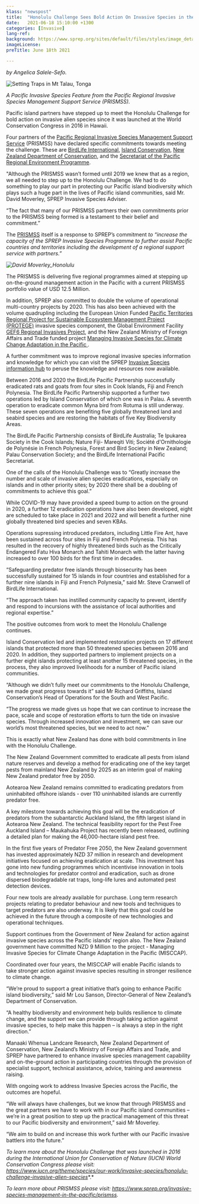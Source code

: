 ```yaml
---
klass: "newspost"
title:  "Honolulu Challenge Sees Bold Action On Invasive Species in the Pacific Islands"
date:   2021-06-18 15:10:00 +1300
categories: [Invasive]
lang-ref: 
background: https://www.sprep.org/sites/default/files/styles/image_detai_670_400_/public/images/news/Setting%20Traps%20in%20Tonga_Mt%20Talau_0.jpg?itok=El1_Dpm7
imageLicense:
preTitle: June 18th 2021

---
```


*by Angelica Salele-Sefo.*

![Setting Traps in Mt Talau, Tonga](https://www.sprep.org/sites/default/files/styles/image_detai_670_400_/public/images/news/Setting%20Traps%20in%20Tonga_Mt%20Talau_0.jpg?itok=El1_Dpm7)


*A Pacific Invasive Species Feature from the Pacific Regional Invasive Species Management Support Service (PRISMSS).*

Pacific island partners have stepped up to meet the Honolulu Challenge for bold action on invasive alien species since it was launched at the World Conservation Congress in 2016 in Hawaii.

Four partners of the [Pacific Regional Invasive Species Management Support Service](https://www.sprep.org/invasive-species-management-in-the-pacific/prismss) (PRISMSS) have declared specific commitments towards meeting the challenge. These are [BirdLife International](https://www.birdlife.org/worldwide/programmes), [Island Conservation](https://www.islandconservation.org/), [New Zealand Department of Conservation](https://www.doc.govt.nz/), and the [Secretariat of the Pacific Regional Environment Programme](https://www.sprep.org/).

"Although the PRISMSS wasn’t formed until 2019 we knew that as a region, we all needed to step up to the Honolulu Challenge. We had to do something to play our part in protecting our Pacific island biodiversity which plays such a huge part in the lives of Pacific island communities, said Mr. David Moverley, SPREP Invasive Species Adviser.

“The fact that many of our PRISMSS partners their own commitments prior to the PRISMSS being formed is a testament to their belief and commitment.”

The [PRISMSS](https://www.sprep.org/invasive-species-management-in-the-pacific/prismss) itself is a response to SPREP’s commitment *to “increase the capacity of the SPREP Invasive Species Programme to further assist Pacific countries and territories including the development of a regional support service with partners.”*

*![David Moverley_Honolulu](https://www.sprep.org/sites/default/files/users/angelicas/Talking%20to%20a%20tree.jpg)*

The PRISMSS is delivering five regional programmes aimed at stepping up on-the-ground management action in the Pacific with a current PRISMSS portfolio value of USD 12.5 Million. 

In addition, SPREP also committed to double the volume of operational multi-country projects by 2020.  This has also been achieved with the volume quadrupling including the European Union Funded [Pacific Territories Regional Project for Sustainable Ecosystem Management Project (PROTEGE)](https://protege.spc.int/en/themes/invasive-species) invasive species component, the Global Environment Facility [GEF6 Regional Invasives Project](https://www.sprep.org/gef6-rip), and the New Zealand Ministry of Foreign Affairs and Trade funded project [Managing Invasive Species for Climate Change Adaptation in the Pacific ](https://www.sprep.org/sites/default/files/documents/publications/MISCCAP-newsletter.pdf).

A further commitment was to improve regional invasive species information and knowledge for which you can visit the SPREP [Invasive Species information hub](https://www.sprep.org/invasive-species-management-in-the-pacific) to peruse the knowledge and resources now available.

Between 2016 and 2020 the BirdLife Pacific Partnership successfully eradicated rats and goats from four sites in Cook Islands, Fiji and French Polynesia. The BirdLife Pacific Partnership supported a further two operations led by Island Conservation of which one was in Palau. A seventh operation to eradicate common Myna bird from Rotuma is still underway. These seven operations are benefiting five globally threatened land and seabird species and are restoring the habitats of five Key Biodiversity Areas.

The BirdLife Pacific Partnership consists of BirdLife Australia; Te Ipukarea Society in the Cook Islands; Nature Fiji- Mareqiti Viti; Société d'Ornithologie de Polynésie in French Polynesia, Forest and Bird Society in New Zealand; Palau Conservation Society; and the BirdLife International Pacific Secretariat.

One of the calls of the Honolulu Challenge was to “Greatly increase the number and scale of invasive alien species eradications, especially on islands and in other priority sites; by 2020 there shall be a doubling of commitments to achieve this goal.”

While COVID-19 may have provided a speed bump to action on the ground in 2020, a further 12 eradication operations have also been developed, eight are scheduled to take place in 2021 and 2022 and will benefit a further nine globally threatened bird species and seven KBAs.

Operations supressing introduced predators, including Little Fire Ant, have been sustained across four sites in Fiji and French Polynesia. This has resulted in the recovery of highly threatened birds such as the Critically Endangered Fatu Hiva Monarch and Tahiti Monarch with the latter having increased to over 100 birds for the first time in decades.

“Safeguarding predator free islands through biosecurity has been successfully sustained for 15 islands in four countries and established for a further nine islands in Fiji and French Polynesia,” said Mr. Steve Cranwell of BirdLife International.

“The approach taken has instilled community capacity to prevent, identify and respond to incursions with the assistance of local authorities and regional expertise.”

The positive outcomes from work to meet the Honolulu Challenge continues.

Island Conservation led and implemented restoration projects on 17 different islands that protected more than 50 threatened species between 2016 and 2020. In addition, they supported partners to implement projects on a further eight islands protecting at least another 15 threatened species, in the process, they also improved livelihoods for a number of Pacific island communities.

“Although we didn’t fully meet our commitments to the Honolulu Challenge, we made great progress towards it” said Mr Richard Griffiths, Island Conservation’s Head of Operations for the South and West Pacific.

“The progress we made gives us hope that we can continue to increase the pace, scale and scope of restoration efforts to turn the tide on invasive species. Through increased innovation and investment, we can save our world’s most threatened species, but we need to act now.”

This is exactly what New Zealand has done with bold commitments in line with the Honolulu Challenge.

The New Zealand Government committed to eradicate all pests from island nature reserves and develop a method for eradicating one of the key target pests from mainland New Zealand by 2025 as an interim goal of making New Zealand predator free by 2050.

Aotearoa New Zealand remains committed to eradicating predators from uninhabited offshore islands - over 110 uninhabited islands are currently predator free.

A key milestone towards achieving this goal will be the eradication of predators from the subantarctic Auckland Island, the fifth largest island in Aotearoa New Zealand. The technical feasibility report for the Pest Free Auckland Island – Maukahuka Project has recently been released, outlining a detailed plan for making the 46,000-hectare island pest free.

In the first five years of Predator Free 2050, the New Zealand government has invested approximately NZD 37 million in research and development initiatives focused on achieving eradication at scale. This investment has gone into new funding programmes which incentivise innovation in tools and technologies for predator control and eradication, such as drone dispersed biodegradable rat traps, long-life lures and automated pest detection devices.

Four new tools are already available for purchase. Long term research projects relating to predator behaviour and new tools and techniques to target predators are also underway. It is likely that this goal could be achieved in the future through a composite of new technologies and operational techniques.

Support continues from the Government of New Zealand for action against invasive species across the Pacific islands’ region also. The New Zealand government have committed NZD 9 Million to the project - Managing Invasive Species for Climate Change Adaptation in the Pacific (MISCCAP).

Coordinated over four years, the MISCCAP will enable Pacific islands to take stronger action against invasive species resulting in stronger resilience to climate change.

“We’re proud to support a great initiative that’s going to enhance Pacific island biodiversity,” said Mr Lou Sanson, Director-General of New Zealand’s Department of Conservation.

“A healthy biodiversity and environment help builds resilience to climate change, and the support we can provide through taking action against invasive species, to help make this happen – is always a step in the right direction.”

Manaaki Whenua Landcare Research, New Zealand Department of Conservation, New Zealand’s Ministry of Foreign Affairs and Trade, and SPREP have partnered to enhance invasive species management capability and on-the-ground action in participating countries through the provision of specialist support, technical assistance, advice, training and awareness raising.

With ongoing work to address Invasive Species across the Pacific, the outcomes are hopeful.

“We will always have challenges, but we know that through PRISMSS and the great partners we have to work with in our Pacific island communities – we’re in a great position to step up the practical management of this threat to our Pacific biodiversity and environment,” said Mr Moverley.

“We aim to build on and increase this work further with our Pacific invasive battlers into the future.”

*To learn more about the Honolulu Challenge that was launched in 2016 during the International Union for Conservation of Nature (IUCN) World Conservation Congress please visit: https://www.iucn.org/theme/species/our-work/invasive-species/honolulu-challenge-invasive-alien-species**.*

*To learn more about PRISMSS please visit: https://www.sprep.org/invasive-species-management-in-the-pacific/prismss.*
